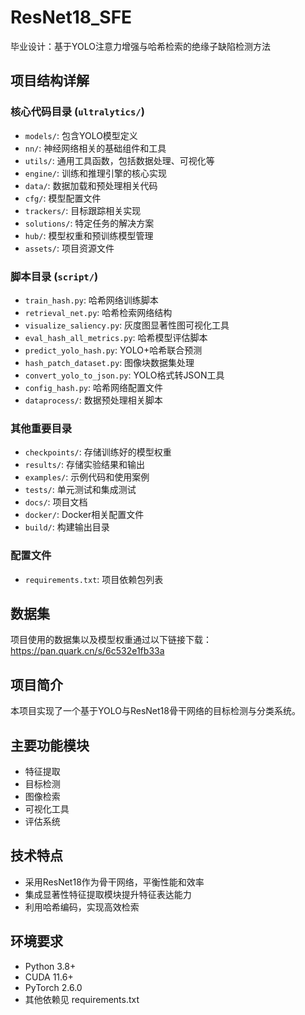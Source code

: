 # ResNet18_SFE

毕业设计：基于YOLO注意力增强与哈希检索的绝缘子缺陷检测方法

## 项目结构详解

### 核心代码目录 (`ultralytics/`)
- `models/`: 包含YOLO模型定义
- `nn/`: 神经网络相关的基础组件和工具
- `utils/`: 通用工具函数，包括数据处理、可视化等
- `engine/`: 训练和推理引擎的核心实现
- `data/`: 数据加载和预处理相关代码
- `cfg/`: 模型配置文件
- `trackers/`: 目标跟踪相关实现
- `solutions/`: 特定任务的解决方案
- `hub/`: 模型权重和预训练模型管理
- `assets/`: 项目资源文件

### 脚本目录 (`script/`)
- `train_hash.py`: 哈希网络训练脚本
- `retrieval_net.py`: 哈希检索网络结构
- `visualize_saliency.py`: 灰度图显著性图可视化工具
- `eval_hash_all_metrics.py`: 哈希模型评估脚本
- `predict_yolo_hash.py`: YOLO+哈希联合预测
- `hash_patch_dataset.py`: 图像块数据集处理
- `convert_yolo_to_json.py`: YOLO格式转JSON工具
- `config_hash.py`: 哈希网络配置文件
- `dataprocess/`: 数据预处理相关脚本

### 其他重要目录
- `checkpoints/`: 存储训练好的模型权重
- `results/`: 存储实验结果和输出
- `examples/`: 示例代码和使用案例
- `tests/`: 单元测试和集成测试
- `docs/`: 项目文档
- `docker/`: Docker相关配置文件
- `build/`: 构建输出目录

### 配置文件
- `requirements.txt`: 项目依赖包列表

## 数据集
项目使用的数据集以及模型权重通过以下链接下载：
https://pan.quark.cn/s/6c532e1fb33a

## 项目简介

本项目实现了一个基于YOLO与ResNet18骨干网络的目标检测与分类系统。

## 主要功能模块

- 特征提取
- 目标检测
- 图像检索
- 可视化工具
- 评估系统

## 技术特点

- 采用ResNet18作为骨干网络，平衡性能和效率
- 集成显著性特征提取模块提升特征表达能力
- 利用哈希编码，实现高效检索

## 环境要求

- Python 3.8+
- CUDA 11.6+
- PyTorch 2.6.0
- 其他依赖见 requirements.txt